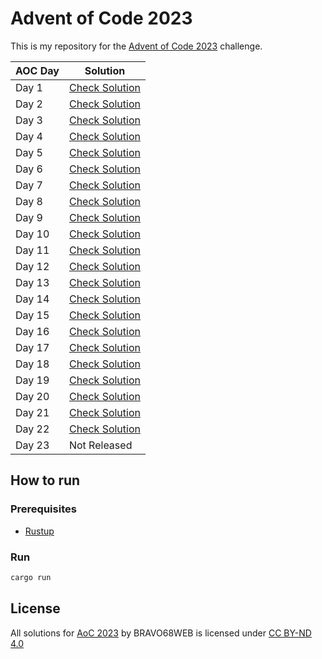 # Advent of Code 2023

This is my repository for the [Advent of Code 2023](https://adventofcode.com/2023) challenge.

| AOC Day | Solution                     |
| ------- | ---------------------------- |
| Day 1   | [Check Solution](src/d1.rs)  |
| Day 2   | [Check Solution](src/d2.rs)  |
| Day 3   | [Check Solution](src/d3.rs)  |
| Day 4   | [Check Solution](src/d4.rs)  |
| Day 5   | [Check Solution](src/d5.rs)  |
| Day 6   | [Check Solution](src/d6.rs)  |
| Day 7   | [Check Solution](src/d7.rs)  |
| Day 8   | [Check Solution](src/d8.rs)  |
| Day 9   | [Check Solution](src/d9.rs)  |
| Day 10  | [Check Solution](src/d10.rs) |
| Day 11  | [Check Solution](src/d11.rs) |
| Day 12  | [Check Solution](src/d12.rs) |
| Day 13  | [Check Solution](src/d13.rs) |
| Day 14  | [Check Solution](src/d14.rs) |
| Day 15  | [Check Solution](src/d15.rs) |
| Day 16  | [Check Solution](src/d16.rs) |
| Day 17  | [Check Solution](src/d17.rs) |
| Day 18  | [Check Solution](src/d18.rs) |
| Day 19  | [Check Solution](src/d19.rs) |
| Day 20  | [Check Solution](src/d20.rs) |
| Day 21  | [Check Solution](src/d21.rs) |
| Day 22  | [Check Solution](src/d22.rs) |
| Day 23  | Not Released                 |

## How to run

### Prerequisites

- [Rustup](https://rustup.rs/)

### Run

```bash
cargo run
```

## License

All solutions for [AoC 2023](https://adventofcode.com/2023) by BRAVO68WEB is licensed under [CC BY-ND 4.0](https://creativecommons.org/licenses/by-nd/4.0/)
